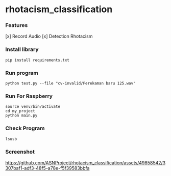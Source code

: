 # rhotacism_classification

### Features
[x] Record Audio
[x] Detection Rhotacism

### Install library
```
pip install requirements.txt
```

### Run program
```
python test.py --file "cv-invalid/Perekaman baru 125.wav" 
```

### Run For Raspberry
```
source venv/bin/activate
cd my_project
python main.py
```

### Check Program
```
lsusb
```

### Screenshot

https://github.com/ASNProject/rhotacism_classification/assets/49858542/3307baf1-adf3-48f5-a78e-f5f39583bbfa

